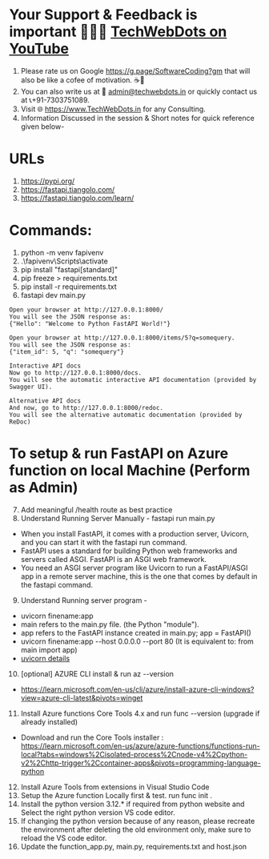 # Your Support & Feedback is important 💙💙💙 [TechWebDots on YouTube](https://www.youtube.com/@TechWebDots)
1. Please rate us on Google https://g.page/SoftwareCoding?gm that will also be like a cofee of motivation. ☕🙂
2. You can also write us at 📧 admin@techwebdots.in or quickly contact us at 📞+91-7303751089.
3. Visit 🌐 https://www.TechWebDots.in for any Consulting.
4. Information Discussed in the session & Short notes for quick reference given below-

# URLs
1. https://pypi.org/
2. https://fastapi.tiangolo.com/
3. https://fastapi.tiangolo.com/learn/

# Commands:
1. python -m venv fapivenv
2. .\fapivenv\Scripts\activate
3. pip install "fastapi[standard]"
4. pip freeze > requirements.txt
5. pip install -r requirements.txt
6. fastapi dev main.py
```
Open your browser at http://127.0.0.1:8000/
You will see the JSON response as:
{"Hello": "Welcome to Python FastAPI World!"}

Open your browser at http://127.0.0.1:8000/items/5?q=somequery.
You will see the JSON response as:
{"item_id": 5, "q": "somequery"}

Interactive API docs
Now go to http://127.0.0.1:8000/docs.
You will see the automatic interactive API documentation (provided by Swagger UI).

Alternative API docs
And now, go to http://127.0.0.1:8000/redoc.
You will see the alternative automatic documentation (provided by ReDoc)
```
# To setup & run FastAPI on Azure function on local Machine (Perform as Admin)

7. Add meaningful /health route as best practice
8. Understand Running Server Manually - fastapi run main.py  
- When you install FastAPI, it comes with a production server, Uvicorn, and you can start it with the fastapi run command.
- FastAPI uses a standard for building Python web frameworks and servers called ASGI. FastAPI is an ASGI web framework.
- You need an ASGI server program like Uvicorn to run a FastAPI/ASGI app in a remote server machine, this is the one that comes by default in the fastapi command.
9. Understand Running server program - 
- uvicorn finename:app
- main refers to the main.py file. (the Python "module").
- app refers to the FastAPI instance created in main.py; app = FastAPI()
- uvicorn finename:app --host 0.0.0.0 --port 80 (It is equivalent to: from main import app)
- [uvicorn details](https://fastapi.tiangolo.com/deployment/manually/#server-machine-and-server-program)
10. [optional] AZURE CLI install & run az --version
- https://learn.microsoft.com/en-us/cli/azure/install-azure-cli-windows?view=azure-cli-latest&pivots=winget
11. Install Azure functions Core Tools 4.x and run func --version (upgrade if already installed)
- Download and run the Core Tools installer : https://learn.microsoft.com/en-us/azure/azure-functions/functions-run-local?tabs=windows%2Cisolated-process%2Cnode-v4%2Cpython-v2%2Chttp-trigger%2Ccontainer-apps&pivots=programming-language-python
12. Install Azure Tools from extensions in Visual Studio Code
13. Setup the Azure function Locally first & test. run func init .
14. Install the python version 3.12.* if required from python website and Select the right python version VS code editor.
15. If changing the python version because of any reason, please recreate the environment after deleting the old environment only, make sure to reload the VS code editor.
15. Update the function_app.py, main.py, requirements.txt and host.json 